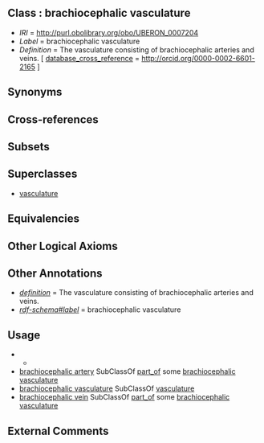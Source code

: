 
## Class : brachiocephalic vasculature

 * *IRI* = http://purl.obolibrary.org/obo/UBERON_0007204
 * *Label* = brachiocephalic vasculature
 * *Definition* = The vasculature consisting of brachiocephalic arteries and veins. [ [database_cross_reference](../../ef/oboInOwl#hasDbXref.md) = http://orcid.org/0000-0002-6601-2165 ]

## Synonyms


## Cross-references


## Subsets


## Superclasses

 * [vasculature](../../UBERON/49/UBERON_0002049.md)

## Equivalencies


## Other Logical Axioms


## Other Annotations

 * *[definition](../../IAO/15/IAO_0000115.md)* = The vasculature consisting of brachiocephalic arteries and veins.
 * *[rdf-schema#label](../../el/rdf-schema#label.md)* = brachiocephalic vasculature

## Usage

 * -
 * [brachiocephalic artery](../../UBERON/29/UBERON_0001529.md) SubClassOf [part_of](../../BFO/50/BFO_0000050.md) some [brachiocephalic vasculature](../../UBERON/04/UBERON_0007204.md)
 * [brachiocephalic vasculature](../../UBERON/04/UBERON_0007204.md) SubClassOf [vasculature](../../UBERON/49/UBERON_0002049.md)
 * [brachiocephalic vein](../../UBERON/11/UBERON_0003711.md) SubClassOf [part_of](../../BFO/50/BFO_0000050.md) some [brachiocephalic vasculature](../../UBERON/04/UBERON_0007204.md)

## External Comments

